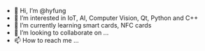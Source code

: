 - 👋 Hi, I’m @hyfung
- 👀 I’m interested in IoT, AI, Computer Vision, Qt, Python and C++
- 🌱 I’m currently learning smart cards, NFC cards
- 💞️ I’m looking to collaborate on ...
- 📫 How to reach me ...

<!---
hyfung/hyfung is a ✨ special ✨ repository because its `README.md` (this file) appears on your GitHub profile.
You can click the Preview link to take a look at your changes.
--->
